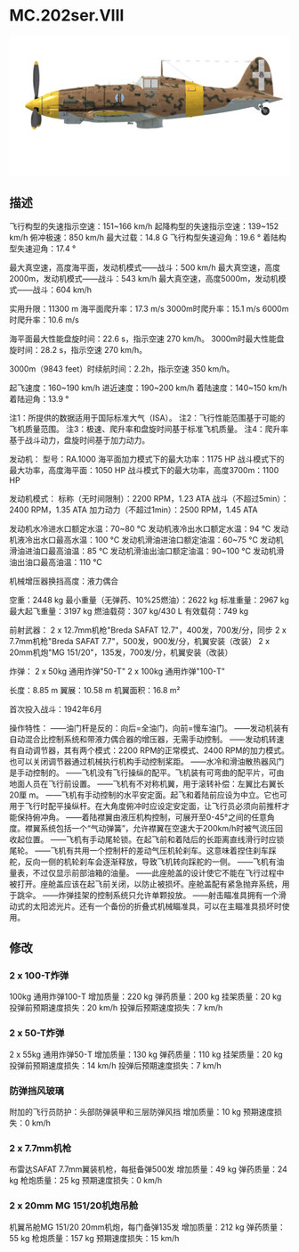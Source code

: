 ﻿# MC.202ser.VIII

![mc202s8](../images/mc202s8.png)

## 描述

飞行构型的失速指示空速：151~166 km/h
起降构型的失速指示空速：139~152 km/h
俯冲极速：850 km/h
最大过载：14.8 G
飞行构型失速迎角：19.6 °
着陆构型失速迎角：17.4 °

最大真空速，高度海平面，发动机模式——战斗：500 km/h
最大真空速，高度2000m，发动机模式——战斗：543 km/h
最大真空速，高度5000m，发动机模式——战斗：604 km/h

实用升限：11300 m
海平面爬升率：17.3 m/s
3000m时爬升率：15.1 m/s
6000m时爬升率：10.6 m/s

海平面最大性能盘旋时间：22.6 s，指示空速 270 km/h。
3000m时最大性能盘旋时间：28.2 s，指示空速 270 km/h。

3000m（9843 feet）时续航时间：2.2h，指示空速 350 km/h。

起飞速度：160~190 km/h
进近速度：190~200 km/h
着陆速度：140~150 km/h
着陆迎角：13.9 °

注1：所提供的数据适用于国际标准大气（ISA）。
注2：飞行性能范围基于可能的飞机质量范围。
注3：极速、爬升率和盘旋时间基于标准飞机质量。
注4：爬升率基于战斗动力，盘旋时间基于加力动力。

发动机：
型号：RA.1000
海平面加力模式下的最大功率：1175 HP
战斗模式下的最大功率，高度海平面：1050 HP
战斗模式下的最大功率，高度3700m：1100 HP

发动机模式：
标称（无时间限制）：2200 RPM，1.23 ATA
战斗（不超过5min）：2400 RPM，1.35 ATA
加力动力（不超过1min）：2500 RPM，1.45 ATA

发动机水冷进水口额定水温：70~80 °C
发动机液冷出水口额定水温：94 °C
发动机液冷出水口最高水温：100 °C
发动机滑油进油口额定油温：60~75 °C
发动机滑油进油口最高油温：85 °C
发动机滑油出油口额定油温：90~100 °C
发动机滑油出油口最高油温：110 °C

机械增压器换挡高度：液力偶合 

空重：2448 kg
最小重量（无弹药、10%25燃油）：2622 kg
标准重量：2967 kg
最大起飞重量：3197 kg
燃油载荷：307 kg/430 L
有效载荷：749 kg

前射武器：
2 x 12.7mm机枪"Breda SAFAT 12.7"，400发，700发/分，同步
2 x 7.7mm机枪"Breda SAFAT 7.7"，500发，900发/分，机翼安装（改装）
2 x 20mm机炮"MG 151/20"，135发，700发/分，机翼安装（改装）

炸弹：
2 x 50kg 通用炸弹"50-T"
2 x 100kg 通用炸弹"100-T"

长度：8.85 m
翼展：10.58 m
机翼面积：16.8 m²

首次投入战斗：1942年6月

操作特性：
——油门杆是反的：向后=全油门，向前=慢车油门。
——发动机装有自动混合比控制系统和带液力偶合器的增压器，无需手动控制。
——发动机转速有自动调节器，其有两个模式：2200 RPM的正常模式、2400 RPM的加力模式。也可以关闭调节器通过机械执行机构手动控制桨距。
——水冷和滑油散热器风门是手动控制的。
——飞机没有飞行操纵的配平。飞机装有可弯曲的配平片，可由地面人员在飞行前设置。
——飞机有不对称机翼，用于滚转补偿：左翼比右翼长20厘 m。
——飞机有手动控制的水平安定面。起飞和着陆前应设为中立。它也可用于飞行时配平操纵杆。在大角度俯冲时应设定安定面，让飞行员必须向前推杆才能保持俯冲角。
——着陆襟翼由液压机构控制，可展开至0-45°之间的任意角度。襟翼系统包括一个“气动弹簧”，允许襟翼在空速大于200km/h时被气流压回收起位置。
——飞机有手动尾轮锁。在起飞前和着陆后的长距离直线滑行时应锁尾轮。
——飞机有共用一个控制杆的差动气压机轮刹车。这意味着捏住刹车踩舵，反向一侧的机轮刹车会逐渐释放，导致飞机转向踩舵的一侧。
——飞机有油量表，不过仅显示前部油箱的油量。
——此座舱盖的设计使它不能在飞行过程中被打开。座舱盖应该在起飞前关闭，以防止被损坏。座舱盖配有紧急抛弃系统，用于跳伞。
——炸弹挂架的控制系统只允许单颗投放。
——射击瞄准具拥有一个滑动式的太阳滤光片。还有一个备份的折叠式机械瞄准具，可以在主瞄准具损坏时使用。

## 修改


### 2 x 100-T炸弹

100kg 通用炸弹100-T
增加质量：220 kg
弹药质量：200 kg
挂架质量：20 kg
投弹前预期速度损失：20 km/h
投弹后预期速度损失：7 km/h

### 2 x 50-T炸弹

2 x 55kg 通用炸弹50-T
增加质量：130 kg
弹药质量：110 kg
挂架质量：20 kg
投弹前预期速度损失：14 km/h
投弹后预期速度损失：7 km/h

### 防弹挡风玻璃

附加的飞行员防护：头部防弹装甲和三层防弹风挡
增加质量：10 kg
预期速度损失：0 km/h

### 2 x 7.7mm机枪

布雷达SAFAT 7.7mm翼装机枪，每挺备弹500发
增加质量：49 kg
弹药质量：24 kg
枪炮质量：25 kg
预期速度损失：0 km/h

### 2 x 20mm MG 151/20机炮吊舱

机翼吊舱MG 151/20 20mm机炮，每门备弹135发
增加质量：212 kg
弹药质量：55 kg
枪炮质量：157 kg
预期速度损失：15 km/h